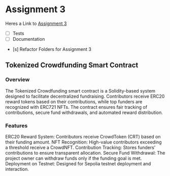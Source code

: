 # Assignment 3
Heres a Link to [Assignment 3](../contracts/task-1/counter.osman.sol)

- [ ] Tests
- [ ] Documentation
- [s] Refactor Folders for Assignment 3

## Tokenized Crowdfunding Smart Contract

### Overview
The Tokenized Crowdfunding smart contract is a Solidity-based system designed to facilitate decentralized fundraising. Contributors receive ERC20 reward tokens based on their contributions, while top funders are recognized with ERC721 NFTs. The contract ensures fair tracking of contributions, secure fund withdrawals, and automated reward distribution.

### Features

ERC20 Reward System: Contributors receive CrowdToken (CRT) based on their funding amount.
NFT Recognition: High-value contributors exceeding a threshold receive a CrowdNFT.
Contribution Tracking: Stores funders' contributions to ensure transparent allocation.
Secure Fund Withdrawal: The project owner can withdraw funds only if the funding goal is met.
Deployment on Testnet: Designed for Sepolia testnet deployment and interaction.